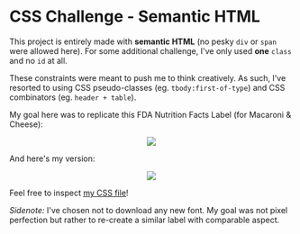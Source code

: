 # CSS Challenge - Semantic HTML

This project is entirely made with **semantic HTML** (no pesky `div` or `span` were allowed here). For some additional challenge, I've only used **one** `class` and no `id` at all.

These constraints were meant to push me to think creatively. As such, I've resorted to using CSS pseudo-classes (eg. `tbody:first-of-type`) and CSS combinators (eg. `header + table`).

My goal here was to replicate this FDA Nutrition Facts Label (for Macaroni & Cheese):

<p align="center">
  <img src="https://github.com/jsiny/small-projects/tree/master/screenshots/original_label.jpg">
</p>

And here's my version:

<p align="center">
  <img src="https://github.com/jsiny/small-projects/tree/master/screenshots/my_label.png">
</p>

Feel free to inspect [my CSS file](https://github.com/jsiny/small-projects/tree/master/nutrition_facts/nutrition_facts.css)!

*Sidenote:* I've chosen not to download any new font. My goal was not pixel perfection but rather to re-create a similar label with comparable aspect.